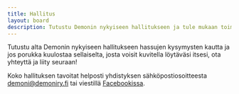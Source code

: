 ```yaml
---
title: Hallitus
layout: board
description: Tutustu Demonin nykyiseen hallitukseen ja tule mukaan toimintaan!
---
```


Tutustu alta Demonin nykyiseen hallitukseen hassujen kysymysten kautta ja jos porukka kuulostaa sellaiselta, josta voisit kuvitella löytäväsi itsesi, ota yhteyttä ja liity seuraan!

Koko hallituksen tavoitat helposti yhdistyksen sähköpostiosoitteesta <demoni@demoniry.fi> tai viestillä [Facebookissa](https://www.facebook.com/opiskelijayhdistysdemoni/).
